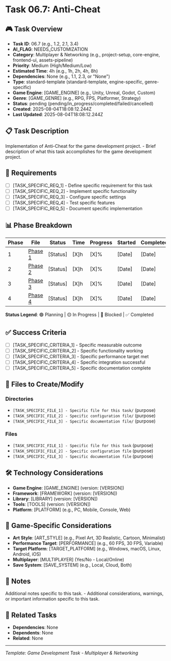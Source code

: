 # Task 06.7: Anti-Cheat

## 🎮 Task Overview
- **Task ID**: 06.7 (e.g., 1.2, 2.1, 3.4)
- **AI_FLAG**: NEEDS_CUSTOMIZATION
- **Category**: Multiplayer & Networking (e.g., project-setup, core-engine, frontend-ui, assets-pipeline)
- **Priority**: Medium (High/Medium/Low)
- **Estimated Time**: 4h (e.g., 1h, 2h, 4h, 8h)
- **Dependencies**: None (e.g., 1.1, 2.3, or "None")
- **Type**: standard-template (standard-template, engine-specific, genre-specific)
- **Game Engine**: [GAME_ENGINE] (e.g., Unity, Unreal, Godot, Custom)
- **Genre**: [GAME_GENRE] (e.g., RPG, FPS, Platformer, Strategy)
- **Status**: pending (pending/in_progress/completed/failed/cancelled)
- **Created**: 2025-08-04T18:08:12.244Z
- **Last Updated**: 2025-08-04T18:08:12.244Z

## 📋 Task Description
Implementation of Anti-Cheat for the game development project. - Brief description of what this task accomplishes for the game development project.

## 🎯 Requirements
- [ ] [TASK_SPECIFIC_REQ_1] - Define specific requirement for this task
- [ ] [TASK_SPECIFIC_REQ_2] - Implement specific functionality
- [ ] [TASK_SPECIFIC_REQ_3] - Configure specific settings
- [ ] [TASK_SPECIFIC_REQ_4] - Test specific features
- [ ] [TASK_SPECIFIC_REQ_5] - Document specific implementation

## 📊 Phase Breakdown
| Phase | File | Status | Time | Progress | Started | Completed |
|-------|------|--------|------|----------|---------|-----------|
| 1 | [Phase 1](./07-anti-cheat-phase-1.md) | [Status] | [X]h | [X]% | [Date] | [Date] |
| 2 | [Phase 2](./07-anti-cheat-phase-2.md) | [Status] | [X]h | [X]% | [Date] | [Date] |
| 3 | [Phase 3](./07-anti-cheat-phase-3.md) | [Status] | [X]h | [X]% | [Date] | [Date] |
| 4 | [Phase 4](./07-anti-cheat-phase-4.md) | [Status] | [X]h | [X]% | [Date] | [Date] |

**Status Legend**: 🟢 Planning | 🟡 In Progress | 🔴 Blocked | ✅ Completed

## ✅ Success Criteria
- [ ] [TASK_SPECIFIC_CRITERIA_1] - Specific measurable outcome
- [ ] [TASK_SPECIFIC_CRITERIA_2] - Specific functionality working
- [ ] [TASK_SPECIFIC_CRITERIA_3] - Specific performance target met
- [ ] [TASK_SPECIFIC_CRITERIA_4] - Specific integration successful
- [ ] [TASK_SPECIFIC_CRITERIA_5] - Specific documentation complete

## 📁 Files to Create/Modify
### Directories
- `[TASK_SPECIFIC_FILE_1] - Specific file for this task/` (purpose)
- `[TASK_SPECIFIC_FILE_2] - Specific configuration file/` (purpose)
- `[TASK_SPECIFIC_FILE_3] - Specific documentation file/` (purpose)

### Files
- `[TASK_SPECIFIC_FILE_1] - Specific file for this task` (purpose)
- `[TASK_SPECIFIC_FILE_2] - Specific configuration file` (purpose)
- `[TASK_SPECIFIC_FILE_3] - Specific documentation file` (purpose)

## 🛠️ Technology Considerations
- **Game Engine**: [GAME_ENGINE] (version: [VERSION])
- **Framework**: [FRAMEWORK] (version: [VERSION])
- **Library**: [LIBRARY] (version: [VERSION])
- **Tools**: [TOOLS] (version: [VERSION])
- **Platform**: [PLATFORM] (e.g., PC, Mobile, Console, Web)

## 🎨 Game-Specific Considerations
- **Art Style**: [ART_STYLE] (e.g., Pixel Art, 3D Realistic, Cartoon, Minimalist)
- **Performance Target**: [PERFORMANCE] (e.g., 60 FPS, 30 FPS, Variable)
- **Target Platform**: [TARGET_PLATFORM] (e.g., Windows, macOS, Linux, Android, iOS)
- **Multiplayer**: [MULTIPLAYER] (Yes/No - Local/Online)
- **Save System**: [SAVE_SYSTEM] (e.g., Local, Cloud, Both)

## 📝 Notes
Additional notes specific to this task. - Additional considerations, warnings, or important information specific to this task.

## 🔗 Related Tasks
- **Dependencies**: None
- **Dependents**: None
- **Related**: None

---
*Template: Game Development Task - Multiplayer & Networking* 